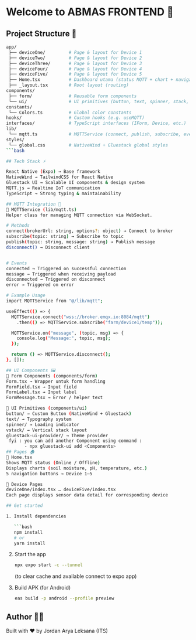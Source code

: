# Welcome to ABMAS FRONTEND 👋

## Project Structure 📂 
```bash
app/
 ├── deviceOne/         # Page & layout for Device 1
 ├── deviceTwo/         # Page & layout for Device 2
 ├── deviceThree/       # Page & layout for Device 3
 ├── deviceFour/        # Page & layout for Device 4
 ├── deviceFive/        # Page & layout for Device 5
 ├── Home.tsx           # Dashboard utama (status MQTT + chart + navigation)
 ├── _layout.tsx        # Root layout (routing)
components/
 ├── form/              # Reusable form components
 └── ui/                # UI primitives (button, text, spinner, stack, provider)
constants/
 └── Colors.ts          # Global color constants
hooks/                  # Custom hooks (e.g. useMQTT)
interfaces/             # TypeScript interfaces (IForm, Device, etc.)
lib/
 └── mqtt.ts            # MQTTService (connect, publish, subscribe, events)
styles/
 └── global.css         # NativeWind + Gluestack global styles
```bash

## Tech Stack ⚡

React Native (Expo) → Base framework
NativeWind → TailwindCSS for React Native
Gluestack UI → Scalable UI components & design system
MQTT.js → Realtime IoT communication
TypeScript → Strong typing & maintainability

## MQTT Integration 📡 
📍 MQTTService (lib/mqtt.ts)
Helper class for managing MQTT connection via WebSocket.

# Methods
connect(brokerUrl: string, options?: object) → Connect to broker
subscribe(topic: string) → Subscribe to topic
publish(topic: string, message: string) → Publish message
disconnect() → Disconnect client


# Events
connected → Triggered on successful connection
message → Triggered when receiving payload
disconnected → Triggered on disconnect
error → Triggered on error

# Example Usage
import MQTTService from "@/lib/mqtt";

useEffect(() => {
  MQTTService.connect("wss://broker.emqx.io:8084/mqtt")
    .then(() => MQTTService.subscribe("farm/device1/temp"));

  MQTTService.on("message", (topic, msg) => {
    console.log("Message:", topic, msg);
  });

  return () => MQTTService.disconnect();
}, []);

## UI Components 🖼️
📍 Form Components (components/form)
Form.tsx → Wrapper untuk form handling
FormField.tsx → Input field
FormLabel.tsx → Input label
FormMessage.tsx → Error / helper text

📍 UI Primitives (components/ui)
button/ → Custom Button (NativeWind + Gluestack)
text/ → Typography system
spinner/ → Loading indicator
vstack/ → Vertical stack layout
gluestack-ui-provider/ → Theme provider
 fyi : you can add another Component using command :
       - npx gluestack-ui add <Components>
## Pages 🏠
📍 Home.tsx
Shows MQTT status (Online / Offline)
Displays charts (soil moisture, pH, temperature, etc.)
5 navigation buttons → Device 1–5

📍 Device Pages
deviceOne/index.tsx … deviceFive/index.tsx
Each page displays sensor data detail for corresponding device

## Get started

1. Install dependencies

   ```bash
   npm install
   # or
   yarn install
   ```

2. Start the app

   ```bash
   npx expo start -c --tunnel 
   ```
   (to clear cache and available connect to expo app)
   
4. Build APK (for Android)
    ```bash
   eas build -p android --profile preview
    ```

## Author 👨‍💻
Built with ❤️ by Jordan Arya Leksana (ITS)
